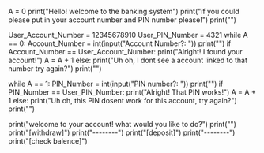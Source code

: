 A = 0
print("Hello! welcome to the banking system")
print("if you could please put in your account number and PIN number please!")
print("")

User_Account_Number = 12345678910
User_PIN_Number = 4321
while A == 0:
    Account_Number = int(input("Account Number?: "))
    print("")
    if Account_Number == User_Account_Number:
        print("Alright! I found your account!")
        A = A + 1
    else:
        print("Uh oh, I dont see a account linked to that number try again?")
print("")

while A == 1:
    PIN_Number = int(input("PIN number?: "))
    print("")
    if PIN_Number == User_PIN_Number:
        print("Alright! That PIN works!")
        A = A + 1
    else:
        print("Uh oh, this PIN dosent work for this account, try again?")
print("")

print("welcome to your account! what would you like to do?")
print("")
print("[withdraw]")
print("--------")
print("[deposit]")
print("--------")
print("[check balence]")
